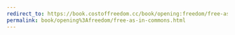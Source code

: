 ```yaml
---
redirect_to: https://book.costoffreedom.cc/book/opening:freedom/free-as-in-commons.html
permalink: book/opening%3Afreedom/free-as-in-commons.html
---
```

